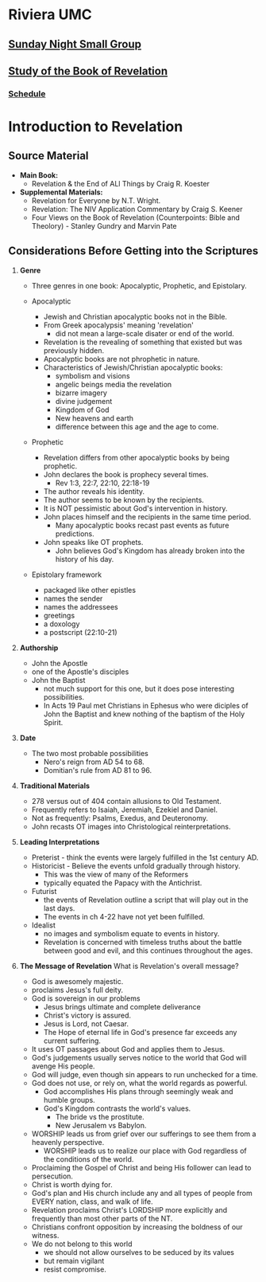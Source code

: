 # Riviera UMC
## [Sunday Night Small Group](/README.md)
## [Study of the Book of Revelation](/Revelation/README.md)
### [Schedule](/00-Rev-Schedule.md)

# Introduction to Revelation

## Source Material

- **Main Book:**
  - Revelation & the End of ALl Things by Craig R. Koester
- **Supplemental Materials:**
  - Revelation for Everyone by N.T. Wright.
  - Revelation: The NIV Application Commentary by Craig S. Keener
  - Four Views on the Book of Revelation (Counterpoints: Bible and Theolory) - Stanley Gundry and Marvin Pate

## Considerations Before Getting into the Scriptures

1. **Genre**
   - Three genres in one book: Apocalyptic, Prophetic, and Epistolary.

   - Apocalyptic
     - Jewish and Christian apocalyptic books not in the Bible.
     - From Greek apocalypsis' meaning 'revelation'
       - did not mean a large-scale disater or end of the world.
     - Revelation is the revealing of something that existed but was previously hidden.
     - Apocalyptic books are not phrophetic in nature.
     - Characteristics of Jewish/Christian apocalyptic books: 
       - symbolism and visions
       - angelic beings media the revelation
       - bizarre imagery
       - divine judgement
       - Kingdom of God
       - New heavens and earth
       - difference between this age and the age to come.

   - Prophetic
     - Revelation differs from other apocalyptic books by being prophetic.
	 - John declares the book is prophecy several times.
	   - Rev 1:3, 22:7, 22:10, 22:18-19
	 - The author reveals his identity.
	 - The author seems to be known by the recipients.
	 - It is NOT pessimistic about God's intervention in history.
	 - John places himself and the recipients in the same time period.
	   - Many apocalyptic books recast past events as future predictions.
	 - John speaks like OT prophets.
	   - John believes God's Kingdom has already broken into the history of his day.

   - Epistolary framework
     - packaged like other epistles
     - names the sender
     - names the addressees
     - greetings
     - a doxology
     - a postscript (22:10-21)


2. **Authorship**
   - John the Apostle
   - one of the Apostle's disciples
   - John the Baptist
     - not much support for this one, but it does pose interesting possibilities.
	 - In Acts 19 Paul met Christians in Ephesus who were diciples of John the Baptist and knew nothing of the baptism of the Holy Spirit.

3. **Date**
   - The two most probable possibilities
     - Nero's reign from AD 54 to 68.
     - Domitian's rule from AD 81 to 96.

4. **Traditional Materials**
   - 278 versus out of 404 contain allusions to Old Testament.
   - Frequently refers to Isaiah, Jeremiah, Ezekiel and Daniel.
   - Not as frequently: Psalms, Exedus, and Deuteronomy.
   - John recasts OT images into Christological reinterpretations.

5. **Leading Interpretations**
   - Preterist - think the events were largely fulfilled in the 1st century AD.
   - Historicist - Believe the events unfold gradually through history.
     - This was the view of many of the Reformers
	 - typically equated the Papacy with the Antichrist.
   - Futurist 
     - the events of Revelation outline a script that will play out in the last days.
	 - The events in ch 4-22 have not yet been fulfilled.
   - Idealist
     - no images and symbolism equate to events in history.
     - Revelation is concerned with timeless truths about the battle between good and evil, and this continues throughout the ages.

6. **The Message of Revelation**
   What is Revelation's overall message?

   - God is awesomely majestic.
   - proclaims Jesus's full deity.
   - God is sovereign in our problems
     - Jesus brings ultimate and complete deliverance
     - Christ's victory is assured.
	 - Jesus is Lord, not Caesar.
     - The Hope of eternal life in God's presence far exceeds any current suffering.
   - It uses OT passages about God and applies them to Jesus.
   - God's judgements usually serves notice to the world that God will avenge His people.
   - God will judge, even though sin appears to run unchecked for a time.
   - God does not use, or rely on, what the world regards as powerful.
     - God accomplishes His plans through seemingly weak and humble groups.
     - God's Kingdom contrasts the world's values.
       - The bride vs the prostitute.
       - New Jerusalem vs Babylon.
   - WORSHIP leads us from grief over our sufferings to see them from a heavenly perspective.
     - WORSHIP leads us to realize our place with God regardless of the conditions of the world.
   - Proclaiming the Gospel of Christ and being His follower can lead to persecution.
   - Christ is worth dying for.
   - God's plan and His church include any and all types of people from EVERY nation, class, and walk of life.
   - Revelation proclaims Christ's LORDSHIP more explicitly and frequently than most other parts of the NT.
   - Christians confront opposition by increasing the boldness of our witness.
   - We do not belong to this world
     - we should not allow ourselves to be seduced by its values
	 - but remain vigilant
	 - resist compromise.














